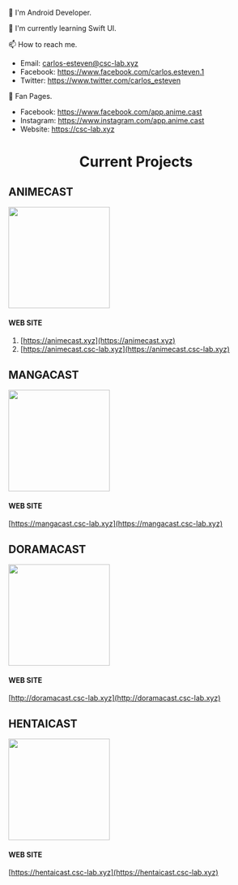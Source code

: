 👀 I'm Android Developer.

🌱 I'm currently learning Swift UI.

📫 How to reach me.
  - Email: carlos-esteven@csc-lab.xyz
  - Facebook: https://www.facebook.com/carlos.esteven.1
  - Twitter: https://www.twitter.com/carlos_esteven
 
📎 Fan Pages.
  - Facebook: https://www.facebook.com/app.anime.cast
  - Instagram: https://www.instagram.com/app.anime.cast
  - Website: https://csc-lab.xyz

<h1 align="center">Current Projects</h1>

## ANIMECAST 

<img src="https://animecast.csc-lab.xyz/img/logo_v3.png"  width="200" height="200">

#### WEB SITE
1. [https://animecast.xyz](https://animecast.xyz)
2. [https://animecast.csc-lab.xyz](https://animecast.csc-lab.xyz)

## MANGACAST

<img src="https://mangacast.csc-lab.xyz/img/logo_v1.png"  width="200" height="200">

#### WEB SITE
[https://mangacast.csc-lab.xyz](https://mangacast.csc-lab.xyz)

## DORAMACAST

<img src="http://doramacast.csc-lab.xyz/img/logo_v1.png"  width="200" height="200">

#### WEB SITE
[http://doramacast.csc-lab.xyz](http://doramacast.csc-lab.xyz)

## HENTAICAST

<img src="http://hentaicast.csc-lab.xyz/img/cover.png"  width="200" height="200">

#### WEB SITE
[https://hentaicast.csc-lab.xyz](https://hentaicast.csc-lab.xyz)
